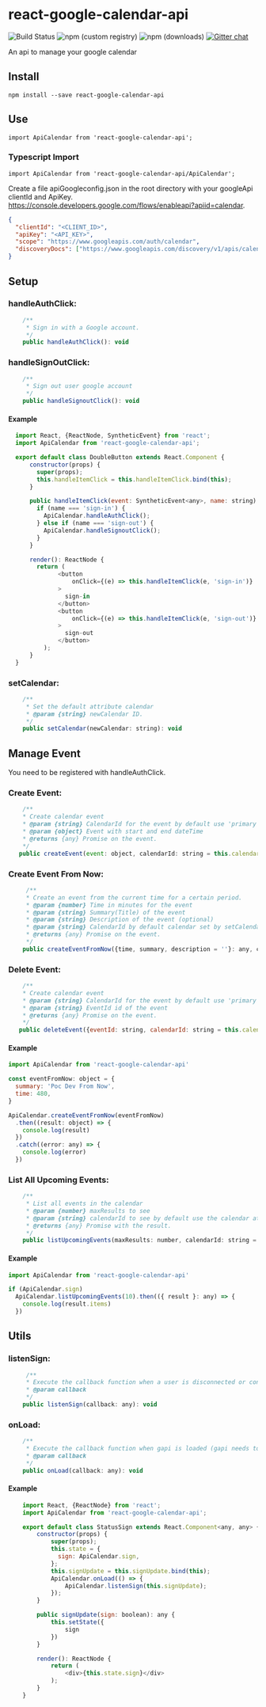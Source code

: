 # react-google-calendar-api

![Build Status](https://travis-ci.com/Insomniiak/react-google-calendar-api.svg?branch=master)
![npm (custom registry)](https://img.shields.io/npm/l/express.svg?registry_uri=https%3A%2F%2Fregistry.npmjs.com)
![npm (downloads)](https://img.shields.io/npm/dy/react-google-calendar-api.svg?style=popout)
[![Gitter chat](https://badges.gitter.im/gitterHQ/gitter.png)](https://gitter.im/react-google-calendar-api/community?utm_source=share-link&utm_medium=link&utm_campaign=share-link)

An api to manage your google calendar

## Install

```
npm install --save react-google-calendar-api
```

## Use

```
import ApiCalendar from 'react-google-calendar-api';
```

### Typescript Import

```
import ApiCalendar from 'react-google-calendar-api/ApiCalendar';
```

Create a file apiGoogleconfig.json in the root directory with your googleApi clientId and ApiKey.
https://console.developers.google.com/flows/enableapi?apiid=calendar.

```json
{
  "clientId": "<CLIENT_ID>",
  "apiKey": "<API_KEY>",
  "scope": "https://www.googleapis.com/auth/calendar",
  "discoveryDocs": ["https://www.googleapis.com/discovery/v1/apis/calendar/v3/rest"]
}
```

## Setup

### handleAuthClick:

```javascript
    /**
     * Sign in with a Google account.
     */
    public handleAuthClick(): void
```

### handleSignOutClick:

```javascript
    /**
     * Sign out user google account
     */
    public handleSignoutClick(): void
```

#### Example

```javascript
  import React, {ReactNode, SyntheticEvent} from 'react';
  import ApiCalendar from 'react-google-calendar-api';

  export default class DoubleButton extends React.Component {
      constructor(props) {
        super(props);
        this.handleItemClick = this.handleItemClick.bind(this);
      }

      public handleItemClick(event: SyntheticEvent<any>, name: string): void {
        if (name === 'sign-in') {
          ApiCalendar.handleAuthClick();
        } else if (name === 'sign-out') {
          ApiCalendar.handleSignoutClick();
        }
      }

      render(): ReactNode {
        return (
              <button
                  onClick={(e) => this.handleItemClick(e, 'sign-in')}
              >
                sign-in
              </button>
              <button
                  onClick={(e) => this.handleItemClick(e, 'sign-out')}
              >
                sign-out
              </button>
          );
      }
  }
```

### setCalendar:

```javascript
    /**
     * Set the default attribute calendar
     * @param {string} newCalendar ID.
     */
    public setCalendar(newCalendar: string): void
```

## Manage Event

You need to be registered with handleAuthClick.

### Create Event:

```javascript
    /**
    * Create calendar event
    * @param {string} CalendarId for the event by default use 'primary'.
    * @param {object} Event with start and end dateTime
    * @returns {any} Promise on the event.
    */
   public createEvent(event: object, calendarId: string = this.calendar): any {
```

### Create Event From Now:

```javascript
     /**
     * Create an event from the current time for a certain period.
     * @param {number} Time in minutes for the event
     * @param {string} Summary(Title) of the event
     * @param {string} Description of the event (optional)
     * @param {string} CalendarId by default calendar set by setCalendar.
     * @returns {any} Promise on the event.
     */
    public createEventFromNow({time, summary, description = ''}: any, calendarId: string = this.calendar): any
```

### Delete Event:

```javascript
    /**
    * Create calendar event
    * @param {string} CalendarId for the event by default use 'primary'.
    * @param {string} EventId id of the event
    * @returns {any} Promise on the event.
    */
   public deleteEvent({eventId: string, calendarId: string = this.calendar}): any {
```

#### Example

```javascript
import ApiCalendar from 'react-google-calendar-api'

const eventFromNow: object = {
  summary: 'Poc Dev From Now',
  time: 480,
}

ApiCalendar.createEventFromNow(eventFromNow)
  .then((result: object) => {
    console.log(result)
  })
  .catch((error: any) => {
    console.log(error)
  })
```

### List All Upcoming Events:

```javascript
    /**
     * List all events in the calendar
     * @param {number} maxResults to see
     * @param {string} calendarId to see by default use the calendar attribute
     * @returns {any} Promise with the result.
     */
    public listUpcomingEvents(maxResults: number, calendarId: string = this.calendar): any
```

#### Example

```javascript
import ApiCalendar from 'react-google-calendar-api'

if (ApiCalendar.sign)
  ApiCalendar.listUpcomingEvents(10).then(({ result }: any) => {
    console.log(result.items)
  })
```

## Utils

### listenSign:

```javascript
     /**
     * Execute the callback function when a user is disconnected or connected with the sign status.
     * @param callback
     */
    public listenSign(callback: any): void
```

### onLoad:

```javascript
    /**
     * Execute the callback function when gapi is loaded (gapi needs to be loaded to use any other methods)
     * @param callback
     */
    public onLoad(callback: any): void
```

#### Example

```javascript
    import React, {ReactNode} from 'react';
    import ApiCalendar from 'react-google-calendar-api';

    export default class StatusSign extends React.Component<any, any> {
        constructor(props) {
            super(props);
            this.state = {
              sign: ApiCalendar.sign,
            };
            this.signUpdate = this.signUpdate.bind(this);
            ApiCalendar.onLoad(() => {
                ApiCalendar.listenSign(this.signUpdate);
            });
        }

        public signUpdate(sign: boolean): any {
            this.setState({
                sign
            })
        }

        render(): ReactNode {
            return (
                <div>{this.state.sign}</div>
            );
        }
    }
```
